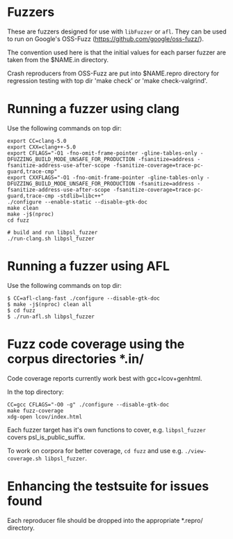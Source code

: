 # Fuzzers

These are fuzzers designed for use with `libFuzzer` or `afl`. They can
be used to run on Google's OSS-Fuzz (https://github.com/google/oss-fuzz/).

The convention used here is that the initial values for each parser fuzzer
are taken from the $NAME.in directory.

Crash reproducers from OSS-Fuzz are put into $NAME.repro directory for
regression testing with top dir 'make check' or 'make check-valgrind'.


# Running a fuzzer using clang

Use the following commands on top dir:
```
export CC=clang-5.0
export CXX=clang++-5.0
export CFLAGS="-O1 -fno-omit-frame-pointer -gline-tables-only -DFUZZING_BUILD_MODE_UNSAFE_FOR_PRODUCTION -fsanitize=address -fsanitize-address-use-after-scope -fsanitize-coverage=trace-pc-guard,trace-cmp"
export CXXFLAGS="-O1 -fno-omit-frame-pointer -gline-tables-only -DFUZZING_BUILD_MODE_UNSAFE_FOR_PRODUCTION -fsanitize=address -fsanitize-address-use-after-scope -fsanitize-coverage=trace-pc-guard,trace-cmp -stdlib=libc++"
./configure --enable-static --disable-gtk-doc
make clean
make -j$(nproc)
cd fuzz

# build and run libpsl_fuzzer
./run-clang.sh libpsl_fuzzer
```


# Running a fuzzer using AFL

Use the following commands on top dir:

```
$ CC=afl-clang-fast ./configure --disable-gtk-doc
$ make -j$(nproc) clean all
$ cd fuzz
$ ./run-afl.sh libpsl_fuzzer
```

# Fuzz code coverage using the corpus directories *.in/

Code coverage reports currently work best with gcc+lcov+genhtml.

In the top directory:
```
CC=gcc CFLAGS="-O0 -g" ./configure --disable-gtk-doc
make fuzz-coverage
xdg-open lcov/index.html
```

Each fuzzer target has it's own functions to cover, e.g.
`libpsl_fuzzer` covers psl_is_public_suffix.

To work on corpora for better coverage, `cd fuzz` and use e.g.
`./view-coverage.sh libpsl_fuzzer`.


# Enhancing the testsuite for issues found

Each reproducer file should be dropped into the appropriate *.repro/
directory.
